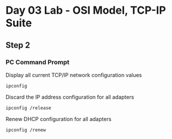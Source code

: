 # Day 03 Lab - OSI Model, TCP-IP Suite

## Step 2

### PC Command Prompt

Display all current TCP/IP network configuration values

```
ipconfig
```

Discard the IP address configuration for all adapters

```
ipconfig /release
```

Renew DHCP configuration for all adapters

```
ipconfig /renew
```
